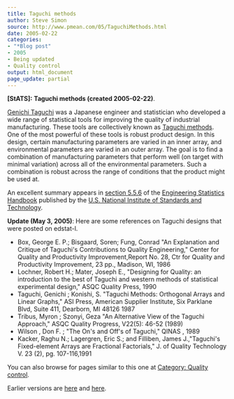 ```yaml
---
title: Taguchi methods
author: Steve Simon
source: http://www.pmean.com/05/TaguchiMethods.html
date: 2005-02-22
categories:
- "*Blog post"
- 2005
- Being updated
- Quality control
output: html_document
page_update: partial
---
```

**[StATS]:** **Taguchi methods (created
2005-02-22)**.

[Genichi Taguchi](http://en.wikipedia.org/wiki/Genichi_Taguchi) was a
Japanese engineer and statistician who developed a wide range of
statistical tools for improving the quality of industrial manufacturing.
These tools are collectively known as [Taguchi
methods](http://en.wikipedia.org/wiki/Taguchi_methods). One of the most
powerful of these tools is robust product design. In this design,
certain manufacturing parameters are varied in an inner array, and
environmental parameters are varied in an outer array. The goal is to
find a combination of manufacturing parameters that perform well (on
target with minimal variation) across all of the environmental
parameters. Such a combination is robust across the range of conditions
that the product might be used at.

An excellent summary appears in [section
5.5.6](http://www.itl.nist.gov/div898/handbook/pri/section5/pri56.htm)
of the [Engineering Statistics
Handbook](http://www.itl.nist.gov/div898/handbook/index.htm) published
by the [U.S. National Institute of Standards and
Technology](http://www.nist.gov/).

**Update (May 3, 2005)**: Here are some references on Taguchi designs
that were posted on edstat-l.

- Box, George E. P.; Bisgaard, Soren; Fung, Conrad "An Explanation
and Critique of Taguchi's Contributions to Quality Engineering,"
Center for Quality and Productivity Improvement,Report No. 28, Ctr
for Quality and Productivity Improvement, 23 pp., Madison, WI, 1986
- Lochner, Robert H.; Mater, Joseph E., "Designing for Quality: an
introduction to the best of Taguchi and western methods of
statistical experimental design," ASQC Quality Press, 1990
- Taguchi, Genichi ; Konishi, S. "Taguchi Methods: Orthogonal Arrays
and Linear Graphs," ASI Press, American Supplier Institute, Six
Parklane Blvd, Suite 411, Dearborn, MI 48126 1987
- Tribus, Myron ; Szonyi, Geza "An Alternative View of the Taguchi
Approach," ASQC Quality Progress, V22(5): 46-52 (1989)
- Wilson , Don F. ; "The On's and Off's of Taguchi," QINAS , 1989
- Kacker, Raghu N.; Lagergren, Eric S.; and Filliben, James
J.,"Taguchi's Fixed-element Arrays are Fractional Factorials," J.
of Quality Technology V. 23 (2), pg. 107-116,1991

 You can also browse
for pages similar to this one at [Category: Quality
control](../category/QualityControl.html).

Earlier versions are [here][sim1] and [here][sim2].

[sim1]: http://www.pmean.com/05/TaguchiMethods.html
[sim2]: http://new.pmean.com/taguchi-methods/

